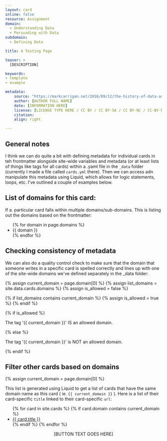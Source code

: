 ```yaml
---
layout: card
inline: false
resource: Assignment
domain: 
  - Understanding Data
  - Persuading with Data
subdomain:
  - Defining Data

title: A Testing Page

teaser: >
  [DESCRIPTION]

keywords:
- template
- example

metadata:
    source: "https://markcarrigan.net/2016/09/12/the-history-of-data-as-rhetoric/"
    author: [AUTHOR FULL NAME]
    date: [INFORMATION HERE]
    license: [LICENSE TYPE HERE / CC BY / CC BY-SA / CC BY-NC / CC-BY-NA-SA / CC BY-ND / CC BY-NC-ND / CC0 ]
    citation:
    align: right

---
```


<link rel="stylesheet" href="https://cdn.jsdelivr.net/npm/@shoelace-style/shoelace@2.5.2/cdn/themes/light.css" />
<script type="module" src="https://cdn.jsdelivr.net/npm/@shoelace-style/shoelace@2.5.2/cdn/shoelace.js" ></script>

## General notes

I think we can do quite a bit with defining metadata for individual cards in teh frontmatter alongside site-wide variables and metadata (or at least lists of things like tags for all cards) within a .yaml file in the ``_data`` folder (currently I made a file called ``cards.yml`` there). Then we can access adn manipulate this metadata using Liquid, which allows for logic statements, loops, etc. I've outlined a couple of examples below.

## List of domains for this card: 

If a. particular card falls within multiple domains/sub-domains. This is listing out the domains based on the frontmatter:

<ul>
{% for domain in page.domains %}
  <li>{{ domain }}</li>
{% endfor %}
</ul>

## Checking consistency of metadata

We can also do a quality control check to make sure that the domain that someone writes in a specific card is spelled correctly and lines up with one of the site-wide domains we've defined separately in the _data folder:

<!-- note: just using one domain for simplicity, but could check for both -->

{% assign current_domain = page.domain[0] %}
{% assign list_domains = site.data.cards.domains %}
{% assign is_allowed = false %}

{% if list_domains contains current_domain %}
  {% assign is_allowed = true %}
{% endif %}

{% if is_allowed %}
  <p>The tag '{{ current_domain }}' IS an allowed domain.</p>
{% else %}
  <p>The tag '{{ current_domain }}' is NOT an allowed domain.</p>
{% endif %}

## Filter other cards based on domains

{% assign current_domain = page.domain[0] %}

This list is generated using Liquid to get a list of cards that have the same domain name as this card ( ie. ``{{ current_domain }}`` ). Here is a list of their card-specific ``title`` linked to their card-specific ``url``:

<ul>
{% for card in site.cards %}
  {% if card.domain contains current_domain %}
    <li><a href="{{ card.url | relative_url }}">{{ card.title }}</a></li>
  {% endif %}
{% endfor %}
</ul>





<div>
  <center>
  <sl-button-group label="Alignment">
  <sl-button href=" {{ page.source }} ">[BUTTON TEXT GOES HERE]</sl-button>
  </sl-button-group>
</center>
</div>

<br>
